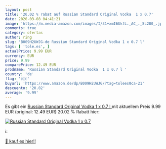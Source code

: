 ```yaml
---
layout: post
title: '20.02 % rabat auf Russian Standard Original Vodka  1 x 0.7'
date: 2020-03-08 04:41:21
image: 'https://m.media-amazon.com/images/I/31+xmI6UkfL._AC_._SL200_.jpg'
comments: true
category: ofertas
author: ring
slug: 'B009H2UWJG-de Russian Standard Original Vodka 1 x 0.7 l'
tags: [ 'tole.es', ]
actualPrice: 9.99 EUR
currency: EUR
price: 9.99
comparePrice: 12.49 EUR
prodname: 'Russian Standard Original Vodka  1 x 0.7 l '
country: 'de'
flag: '🇩🇪'
buyurl: 'https://www.amazon.de/dp/B009H2UWJG/?tag=tolees0ca-21'
descuento: '20.02'
average: '9.99'
---
```


Es gibt ein [Russian Standard Original Vodka  1 x 0.7 l ](https://www.amazon.de/dp/B009H2UWJG/?tag=tolees0ca-21) mit aktuellem Preis 9.99 EUR (original: 12.49 EUR) 20.02 % Rabatt hier:

[![Russian Standard Original Vodka  1 x 0.7](https://m.media-amazon.com/images/I/31+xmI6UkfL._AC_._SL200_.jpg)](https://www.amazon.de/dp/B009H2UWJG/?tag=tolees0ca-21)

ℹ️:


[🛒 kauf es hier!!](https://www.amazon.de/dp/B009H2UWJG/?tag=tolees0ca-21)
